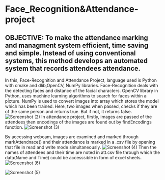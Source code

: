# Face_Recognition&Attendance-project
**OBJECTIVE:**
To make the attendance marking and managment system efficient, time saving and simple. Instead of using conventional systems, this method develops an automated system that records attendees attendance.
-----------------------
In this, Face-Recognition and Attendance Project, language used is Python with cmake and dlib,OpenCV, NumPy libraries. Face-Recognition deals with the detecting faces and distance of the facial characters. OpenCV library in Python, uses machine learning algorithms to search for faces within a picture.
NumPy is used to convert images into array which stores the model which has been trained.
Here, two images when passed, checks if they are of the same person and returns true. But if not, it returns false.
![Screenshot (2)](https://user-images.githubusercontent.com/78093967/170690258-a9e0f7a0-2712-4760-b3f3-6fdbf4c089d0.png)
In attendance project, firstly, images are passed of the attendees then encodings of the images are found out by findEncodings function. ![Screenshot (3)](https://user-images.githubusercontent.com/78093967/170699136-5699d1af-f417-485d-a2ae-7dd4e3d7cac4.png)


By accessing webcam, images are examined and marked through markAttendnace() and their attendance is marked in a .csv file by opening that file in read and write mode simultaneously. 
![Screenshot (4)](https://user-images.githubusercontent.com/78093967/170699329-a96fc353-89a6-4f1a-8f27-67e4e0f5c32f.png)
Then the names of attendees and their time are noted in att.csv file through which the data(Name and Time) could be accesssible in form of excel sheets.![Screenshot (6)](https://user-images.githubusercontent.com/78093967/170712505-5ca94522-2f58-4f04-a5e5-9f6aa5b1a8a1.png)

![Screenshot (5)](https://user-images.githubusercontent.com/78093967/170699549-2af94d49-a2e4-47e2-91b9-b9b7754dca2e.png)

